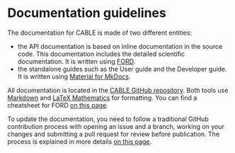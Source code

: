 # Documentation guidelines

The documentation for CABLE is made of two different entities:

 - the API documentation is based on inline documentation in the source code. This documentation includes the detailed scientific documentation. It is written using [FORD][ford].
 - the standalone guides such as the User guide and the Developer guide. It is written using [Material for MkDocs][material].

All documentation is located in the [CABLE GitHub repository][cable-repo]. Both tools use [Markdown][md-cheatsheet] and [LaTeX Mathematics][latex-maths] for formatting. You can find a cheatsheet for FORD [on this page][ford-cheatsheet].


To update the documentation, you need to follow a traditional GitHub contribution process with opening an issue and a branch, working on your changes and submitting a pull request for review before publication. The process is explained in more details [on this page][git-process].


[ford]: https://forddocs.readthedocs.io/en/latest/index.html
[material]: https://squidfunk.github.io/mkdocs-material/
[cable-repo]: https://github.com/CABLE-LSM/CABLE
[git-process]: ../git_process.md
[md-cheatsheet]: https://www.markdownguide.org/cheat-sheet/
[latex-maths]: https://en.wikibooks.org/wiki/LaTeX/Mathematics
[ford-cheatsheet]: ford_cheatsheet.md
